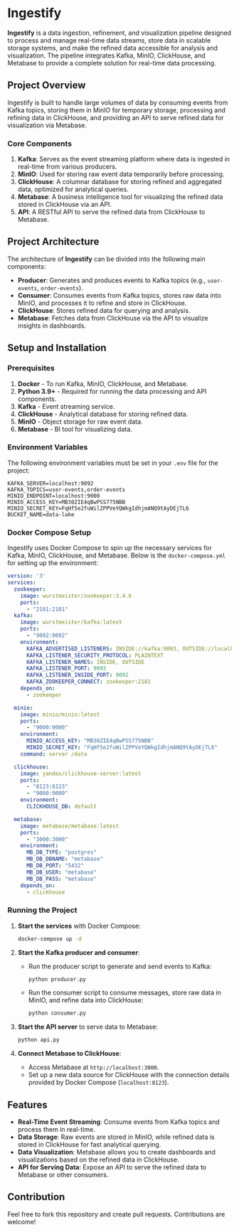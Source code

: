 # Ingestify

**Ingestify** is a data ingestion, refinement, and visualization pipeline designed to process and manage real-time data streams, store data in scalable storage systems, and make the refined data accessible for analysis and visualization. The pipeline integrates Kafka, MinIO, ClickHouse, and Metabase to provide a complete solution for real-time data processing.

## Project Overview

Ingestify is built to handle large volumes of data by consuming events from Kafka topics, storing them in MinIO for temporary storage, processing and refining data in ClickHouse, and providing an API to serve refined data for visualization via Metabase.

### Core Components
1. **Kafka**: Serves as the event streaming platform where data is ingested in real-time from various producers.
2. **MinIO**: Used for storing raw event data temporarily before processing.
3. **ClickHouse**: A columnar database for storing refined and aggregated data, optimized for analytical queries.
4. **Metabase**: A business intelligence tool for visualizing the refined data stored in ClickHouse via an API.
5. **API**: A RESTful API to serve the refined data from ClickHouse to Metabase.

## Project Architecture

The architecture of **Ingestify** can be divided into the following main components:
- **Producer**: Generates and produces events to Kafka topics (e.g., `user-events`, `order-events`).
- **Consumer**: Consumes events from Kafka topics, stores raw data into MinIO, and processes it to refine and store in ClickHouse.
- **ClickHouse**: Stores refined data for querying and analysis.
- **Metabase**: Fetches data from ClickHouse via the API to visualize insights in dashboards.
  
## Setup and Installation

### Prerequisites

1. **Docker** - To run Kafka, MinIO, ClickHouse, and Metabase.
2. **Python 3.9+** - Required for running the data processing and API components.
3. **Kafka** - Event streaming service.
4. **ClickHouse** - Analytical database for storing refined data.
5. **MinIO** - Object storage for raw event data.
6. **Metabase** - BI tool for visualizing data.

### Environment Variables

The following environment variables must be set in your `.env` file for the project:

```env
KAFKA_SERVER=localhost:9092
KAFKA_TOPICS=user-events,order-events
MINIO_ENDPOINT=localhost:9000
MINIO_ACCESS_KEY=MB30ZIE4qBwPSS775NBB
MINIO_SECRET_KEY=FqHf5e2fuWilZPPVeYQWkgIdhjmANQ9tAyDEjTL6
BUCKET_NAME=data-lake
```

### Docker Compose Setup

Ingestify uses Docker Compose to spin up the necessary services for Kafka, MinIO, ClickHouse, and Metabase. Below is the `docker-compose.yml` for setting up the environment:

```yaml
version: '3'
services:
  zookeeper:
    image: wurstmeister/zookeeper:3.4.6
    ports:
      - "2181:2181"
  kafka:
    image: wurstmeister/kafka:latest
    ports:
      - "9092:9092"
    environment:
      KAFKA_ADVERTISED_LISTENERS: INSIDE://kafka:9093, OUTSIDE://localhost:9092
      KAFKA_LISTENER_SECURITY_PROTOCOL: PLAINTEXT
      KAFKA_LISTENER_NAMES: INSIDE, OUTSIDE
      KAFKA_LISTENER_PORT: 9093
      KAFKA_LISTENER_INSIDE_PORT: 9092
      KAFKA_ZOOKEEPER_CONNECT: zookeeper:2181
    depends_on:
      - zookeeper

  minio:
    image: minio/minio:latest
    ports:
      - "9000:9000"
    environment:
      MINIO_ACCESS_KEY: "MB30ZIE4qBwPSS775NBB"
      MINIO_SECRET_KEY: "FqHf5e2fuWilZPPVeYQWkgIdhjmANQ9tAyDEjTL6"
    command: server /data

  clickhouse:
    image: yandex/clickhouse-server:latest
    ports:
      - "8123:8123"
      - "9000:9000"
    environment:
      CLICKHOUSE_DB: default

  metabase:
    image: metabase/metabase:latest
    ports:
      - "3000:3000"
    environment:
      MB_DB_TYPE: "postgres"
      MB_DB_DBNAME: "metabase"
      MB_DB_PORT: "5432"
      MB_DB_USER: "metabase"
      MB_DB_PASS: "metabase"
    depends_on:
      - clickhouse
```

### Running the Project

1. **Start the services** with Docker Compose:
   ```bash
   docker-compose up -d
   ```

2. **Start the Kafka producer and consumer**:
   - Run the producer script to generate and send events to Kafka:
     ```bash
     python producer.py
     ```
   - Run the consumer script to consume messages, store raw data in MinIO, and refine data into ClickHouse:
     ```bash
     python consumer.py
     ```

3. **Start the API server** to serve data to Metabase:
   ```bash
   python api.py
   ```

4. **Connect Metabase to ClickHouse**:
   - Access Metabase at `http://localhost:3000`.
   - Set up a new data source for ClickHouse with the connection details provided by Docker Compose (`localhost:8123`).

## Features

- **Real-Time Event Streaming**: Consume events from Kafka topics and process them in real-time.
- **Data Storage**: Raw events are stored in MinIO, while refined data is stored in ClickHouse for fast analytical querying.
- **Data Visualization**: Metabase allows you to create dashboards and visualizations based on the refined data in ClickHouse.
- **API for Serving Data**: Expose an API to serve the refined data to Metabase or other consumers.

## Contribution

Feel free to fork this repository and create pull requests. Contributions are welcome!
